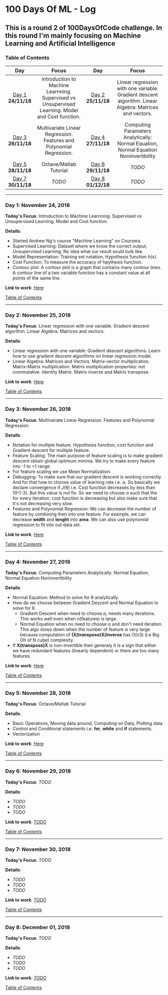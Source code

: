 # 100 Days Of ML - Log
## This is a round 2 of 100DaysOfCode challenge. In this round I'm mainly focusing on Machine Learning and Artificial Intelligence
<a name="toc"></a>
### Table of Contents 
|Day|Focus|Day|Focus|
|:---:|:-----:|:---:|:-----:|
|[Day 1](#day-1) **24/11/18**| Introduction to Machine Learnning. Supervised vs Unsupervised Learning. Model and Cost function. |[Day 2](#day-2) **25/11/18**| Linear regression with one variable. Gradient descent algorithm. Linear Algebra: Matrices and vectors. |
|[Day 3](#day-3) **26/11/18**| Multivariate Linear Regression. Features and Polynomial Regression. |[Day 4](#day-4) **27/11/18**| Computing Parameters Analytically: Normal Equation, Normal Equation Noninvertibility |
|[Day 5](#day-5) **28/11/18**| Octave/Matlab Tutorial |[Day 6](#day-6) **29/11/18**| _TODO_ |
|[Day 7](#day-7) **30/11/18**| _TODO_ |[Day 8](#day-8) **01/12/18**| _TODO_ |




----------
<a name="day-1"></a>
### Day 1: November 24, 2018 

**Today's Focus**: Introduction to Machine Learnning. Supervised vs Unsupervised Learning. Model and Cost function.

**Details**:

 - Started Andrew Ng's course "Machine Learning" on Coursera 
 - Supervised Learning: Dataset where we know the correct output, Unsupervised Learning: No idea what our result sould look like. 
 - Model Representation: Training set notation, Hypothesis function *h(x)*. 
 - Cost Function: To measure the accuracy of hpythesis function.
 - Contour plot: A contour plot is a graph that contains many contour lines. A contour line of a two variable function has a constant value at all points of the same line.


**Link to work**: [Here](https://github.com/akashgiricse/ml-andrew-ng)

[Table of Contents](#toc)


----------
<a name="day-2"></a>
### Day 2: November 25, 2018

**Today's Focus**: Linear regression with one variable. Gradient descent algorithm. Linear Algebra: Matrices and vectors.

**Details**:

 - Linear regression with one variable: Gradient descent algorithms. Learn how to use gradient descent algorithms on linear regression model.
 - Linear Algebra: Matrices and Vectors. Matrix-vector multiplication. Matrix-Matrix multiplication. Matrix multiplication properties: not commutative. Identity Matrix. Matrix inverse and Matrix transpose. 

**Link to work**: [Here](https://github.com/akashgiricse/ml-andrew-ng)

[Table of Contents](#toc)


----------
<a name="day-3"></a>
### Day 3: November 26, 2018 

**Today's Focus**: Multivariate Linear Regression. Features and Polynomial Regression.

**Details**:

 - Notation for multiple feature. Hypothesis function, cost function and Gradient descent for multiple feature. 
 - Feature Scaling: The main purpose of feature scaling is to make gradient descent obtain global optimum minima. We try to make every feature into -1 to +1 range. 
 - For feature scaling we use Mean Normalization.
 - Debugging: To make sure that our gradient descent is working correctly. And for that how to choose value of learning rate i.e. α. So basically we declare convergence if J(θ) i.e. Cost function decreases by less than 10^(-3). But this value is not fix. So we need to choose α such that the for every iteration, cost function is decreasing but also make sure that it's not decreasing very slow.
 - Features and Polynomial Regression: We can decrease the number of feature by combining then into one feature. For example, we can decrease **width** and **lenght** into **area**. We can also use polynomial regression to fit into out data set. 

**Link to work**: [Here](https://github.com/akashgiricse/ml-andrew-ng)

[Table of Contents](#toc)



----------
<a name="day-4"></a>
### Day 4: November 27, 2018

**Today's Focus**: Computing Parameters Analytically: Normal Equation, Normal Equation Noninvertibility

**Details**:

 - Normal Equation: Method to solve for θ analytically. 
 - How do we choose between Gradient Descent and Normal Equation to solve for θ.
 	- Gradient Descent when need to choose α, needs many iterations. This works well even when n(features) is large.
 	- Normal Equation when no need to choose α and don't need iteration. This algo slows down when the number of feature is very large because computation of **(X(transpose)X)inverse** has O(n3) (i.e Big Oh of N cube) complexity.
 - If **X(transpose)X** is non-invertible then generaly it is a sign that either we have redundant features (linearly dependent) or there are too many features.

**Link to work**: [Here](https://github.com/akashgiricse/ml-andrew-ng)

[Table of Contents](#toc)


----------
<a name="day-5"></a>
### Day 5: November 28, 2018

**Today's Focus**: Octave/Matlab Tutorial

**Details**:

 - Basic Operations, Moving data around, Computing on Data, Plotting data
 - Control and Conditional statements i.e. **for**, **while** and **if** statements.
 - Vectorization


**Link to work**: [Here](https://github.com/akashgiricse/ml-andrew-ng)

[Table of Contents](#toc)


----------
<a name="day-6"></a>
### Day 6: November 29, 2018

**Today's Focus**: _TODO_

**Details**:

 - _TODO_
 - _TODO_
 - _TODO_

**Link to work**: [_TODO_]()

[Table of Contents](#toc)


----------
<a name="day-7"></a>
### Day 7: November 30, 2018

**Today's Focus**: _TODO_

**Details**:

 - _TODO_
 - _TODO_
 - _TODO_

**Link to work**: [_TODO_]()

[Table of Contents](#toc)


----------
<a name="day-8"></a>
### Day 8: December 01, 2018

**Today's Focus**: _TODO_

**Details**:

 - _TODO_
 - _TODO_
 - _TODO_

**Link to work**: [_TODO_]()

[Table of Contents](#toc)

